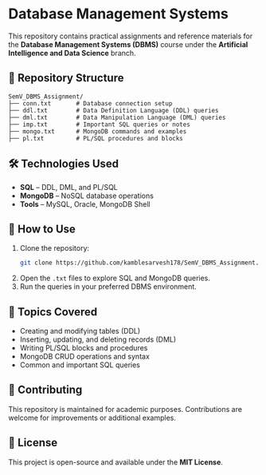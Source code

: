 # Database Management Systems 

This repository contains practical assignments and reference materials for the **Database Management Systems (DBMS)** course under the **Artificial Intelligence and Data Science** branch.

## 📁 Repository Structure

```
SemV_DBMS_Assignment/
├── conn.txt       # Database connection setup
├── ddl.txt        # Data Definition Language (DDL) queries
├── dml.txt        # Data Manipulation Language (DML) queries
├── imp.txt        # Important SQL queries or notes
├── mongo.txt      # MongoDB commands and examples
├── pl.txt         # PL/SQL procedures and blocks
```

## 🛠 Technologies Used

- **SQL** – DDL, DML, and PL/SQL
- **MongoDB** – NoSQL database operations
- **Tools** – MySQL, Oracle, MongoDB Shell

## 🚀 How to Use

1. Clone the repository:
   ```bash
   git clone https://github.com/kamblesarvesh178/SemV_DBMS_Assignment.git
   ```
2. Open the `.txt` files to explore SQL and MongoDB queries.
3. Run the queries in your preferred DBMS environment.

## 📌 Topics Covered

- Creating and modifying tables (DDL)
- Inserting, updating, and deleting records (DML)
- Writing PL/SQL blocks and procedures
- MongoDB CRUD operations and syntax
- Common and important SQL queries

## 🤝 Contributing

This repository is maintained for academic purposes. Contributions are welcome for improvements or additional examples.

## 📄 License

This project is open-source and available under the **MIT License**.
